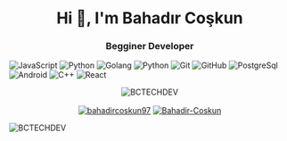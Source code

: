 <h1 align="center">Hi 👋, I'm Bahadır Coşkun</h1>

<h3 align="center">Begginer Developer</h3>

![JavaScript](https://img.shields.io/badge/-JavaScript-black?style=flat-square&logo=javascript) 
![Python](https://img.shields.io/badge/-python-black?style=flat-square&logo=python) 
![Golang](https://img.shields.io/badge/-Golang-black?style=flat-square&logo=go)
![Python](https://img.shields.io/badge/-Python-black?style=flat-square&logo=Python)
![Git](https://img.shields.io/badge/-Git-black?style=flat-square&logo=git)
![GitHub](https://img.shields.io/badge/-GitHub-black?style=flat-square&logo=github)
![PostgreSql](https://img.shields.io/badge/-PostgreSQL-black?style=flat-square&logo=PostgreSQL)
![Android](https://img.shields.io/badge/-Android-black?style=flat-square&logo=Android)
![C++](https://img.shields.io/badge/-C++-black?style=flat-square&logo=c%2B%2B)
![React](https://img.shields.io/badge/-React-black?style=flat-square&logo=react)

<p align="center"><img align="center" src="https://github-readme-stats.vercel.app/api?username=BCTECHDEV&show_icons=true&theme=algolia&include_all_commits=true&count_private=true" alt="BCTECHDEV" /></p>

<p align="center">
    <a href="https://twitter.com/bahadircoskun97" target="blank"><img align="center" src="https://img.shields.io/badge/-twitter-black?style=for-the-badge&logo=twitter" alt="bahadircoskun97"/></a>     
    <a href="https://www.instagram.com/bahadircoskun97/" target="blank"><img align="center" src="https://img.shields.io/badge/-instagram-black?style=for-the-badge&logo=instagram" alt="Bahadir-Coskun"/></a>  
</p>



<p align="left"> <img src="https://komarev.com/ghpvc/?username=BCTECHDEV&label=Profile%20views&color=0e75b6&style=flat" alt="BCTECHDEV" /> </p>



<!---
BCTECHDEV/BCTECHDEV is a ✨ special ✨ repository because its `README.md` (this file) appears on your GitHub profile.
You can click the Preview link to take a look at your changes.
--->
